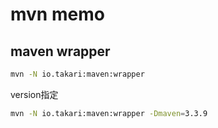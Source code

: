# mvn memo

## maven wrapper

```bash
mvn -N io.takari:maven:wrapper
```

version指定
```bash
mvn -N io.takari:maven:wrapper -Dmaven=3.3.9
```